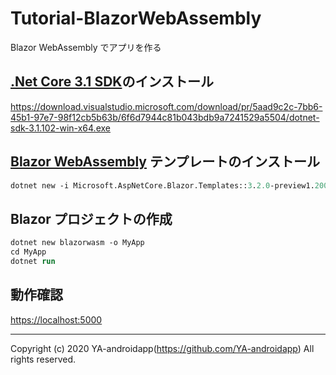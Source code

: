 # Tutorial-BlazorWebAssembly

Blazor WebAssembly でアプリを作る

## [.Net Core 3.1 SDK](https://dotnet.microsoft.com/download/dotnet-core/3.1)のインストール

https://download.visualstudio.microsoft.com/download/pr/5aad9c2c-7bb6-45b1-97e7-98f12cb5b63b/6f6d7944c81b043bdb9a7241529a5504/dotnet-sdk-3.1.102-win-x64.exe

## [Blazor WebAssembly](https://docs.microsoft.com/ja-jp/aspnet/core/blazor/hosting-models?view=aspnetcore-3.1#blazor-webassembly) テンプレートのインストール

```ps
dotnet new -i Microsoft.AspNetCore.Blazor.Templates::3.2.0-preview1.20073.1
```

## Blazor プロジェクトの作成

```ps
dotnet new blazorwasm -o MyApp
cd MyApp
dotnet run
```

## 動作確認

[https://localhost:5000](https://localhost:5000)

---

Copyright (c) 2020 YA-androidapp(https://github.com/YA-androidapp) All rights reserved.
